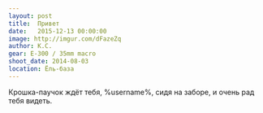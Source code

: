 ```yaml
---
layout: post
title:  Привет
date:   2015-12-13 00:00:00
image: http://imgur.com/dFazeZq
author: К.С.
gear: E-300 / 35mm macro
shoot_date: 2014-08-03
location: Ёль-база
---
```


Крошка-паучок ждёт тебя, %username%, сидя на заборе, и очень рад тебя видеть.
